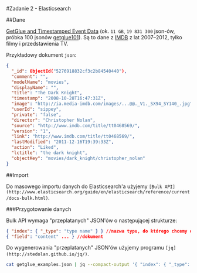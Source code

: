 #Zadanie 2 - Elasticsearch

##Dane

[GetGlue and Timestamped Event Data](http://getglue-data.s3.amazonaws.com/getglue_sample.tar.gz) (ok. `11 GB`, `19 831 300` json-ów, próbka 100 jsonów [getglue101](https://github.com/nosql/aggregations-2/blob/master/data/wbzyl/getglue101.json)). Są to dane z [IMDB](http://www.imdb.com/) z lat 2007–2012, tylko filmy i przedstawienia TV. 

Przykładowy dokument `json`:

```json
{
  "_id": ObjectId("5276918832cf3c2b84540440"),
  "comment": "",
  "modelName": "movies",
  "displayName": "",
  "title": "The Dark Knight",
  "timestamp": "2008-10-28T16:47:31Z",
  "image": "http://ia.media-imdb.com/images/...@@._V1._SX94_SY140_.jpg",
  "userId": "sippey",
  "private": "false",
  "director": "Christopher Nolan",
  "source": "http://www.imdb.com/title/tt0468569/",
  "version": "1",
  "link": "http://www.imdb.com/title/tt0468569/",
  "lastModified": "2011-12-16T19:39:33Z",
  "action": "Liked",
  "lctitle": "the dark knight",
  "objectKey": "movies/dark_knight/christopher_nolan"
}
```

##Import

Do masowego importu danych do Elasticsearch'a użyjemy `[Bulk API](http://www.elasticsearch.org/guide/en/elasticsearch/reference/current/docs-bulk.html)`.  

###Przygotowanie danych

Bulk API wymaga "przeplatanych" JSON'ów o następującej strukturze:

```json
{ "index": { "_type": "type name" } } //nazwa typu, do którego chcemy dodać dokument
{ "field": "content" ... } //dokument
```

Do wygenerowania "przeplatanych" JSON'ów użyjemy programu `[jq](http://stedolan.github.io/jq/)`.

```sh
cat getglue_examples.json | jq --compact-output '{ "index": { "_type": "imdb" } }, .' > getglue.bulk
```